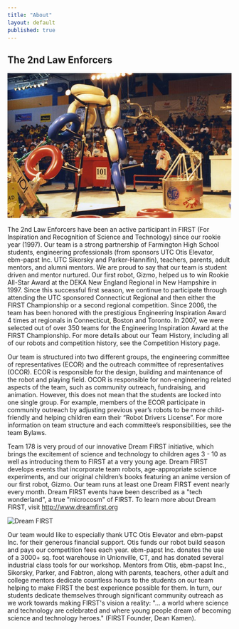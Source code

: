 ```yaml
---
title: "About"
layout: default
published: true
---
```


## The 2nd Law Enforcers

<img src="/assets/img/gizmo-playing.jpg" alt="Gizmo">

The 2nd Law Enforcers have been an active participant in FIRST (For Inspiration and Recognition of Science and Technology) since our rookie year (1997). Our team is a strong partnership of Farmington High School students, engineering professionals (from sponsors UTC Otis Elevator, ebm-papst Inc. UTC Sikorsky and Parker-Hannifin), teachers, parents, adult mentors, and alumni mentors. We are proud to say that our team is student driven and mentor nurtured. Our first robot, Gizmo, helped us to win Rookie All-Star Award at the DEKA New England Regional in New Hampshire in 1997. Since this successful first season, we continue to participate through attending the UTC sponsored Connecticut Regional and then either the FIRST Championship or a second regional competition. Since 2006, the team has been honored with the prestigious Engineering Inspiration Award 4 times at regionals in Connecticut, Boston and Toronto. In 2007, we were selected out of over 350 teams for the Engineering Inspiration Award at the FIRST Championship. For more details about our Team History, including all of our robots and competition history, see the Competition History page.

Our team is structured into two different groups, the engineering committee of representatives (ECOR) and the outreach committee of representatives (OCOR). ECOR is responsible for the design, building and maintenance of the robot and playing field. OCOR is responsible for non-engineering related aspects of the team, such as community outreach, fundraising, and animation. However, this does not mean that the students are locked into one single group. For example, members of the ECOR participate in community outreach by adjusting previous year’s robots to be more child-friendly and helping children earn their “Robot Drivers License”. For more information on team structure and each committee’s responsibilities, see the team Bylaws.

Team 178 is very proud of our innovative Dream FIRST initiative, which brings the excitement of science and technology to children ages 3 - 10 as well as introducing them to FIRST at a very young age. Dream FIRST develops events that incorporate team robots, age-appropriate science experiments, and our original children’s books featuring an anime version of our first robot, Gizmo. Our team runs at least one Dream FIRST event nearly every month. Dream FIRST events have been described as a "tech wonderland", a true "microcosm" of FIRST. To learn more about Dream FIRST, visit http://www.dreamfirst.org

<img src="https://scontent-a-lga.xx.fbcdn.net/hphotos-xpf1/v/t1.0-9/1476162_646651345357737_1768827367_n.jpg?oh=632f5b8a39ee48ab1bcb0b5731d1c8e3&oe=55490BA0" alt="Dream FIRST" style="width:842px;height:629px">

Our team would like to especially thank UTC Otis Elevator and ebm-papst Inc. for their generous financial support. Otis funds our robot build season and pays our competition fees each year. ebm-papst Inc. donates the use of a 3000+ sq. foot warehouse in Unionville, CT, and has donated several industrial class tools for our workshop. Mentors from Otis, ebm-papst Inc., Sikorsky, Parker, and Fabtron, along with parents, teachers, other adult and college mentors dedicate countless hours to the students on our team helping to make FIRST the best experience possible for them. In turn, our students dedicate themselves through significant community outreach as we work towards making FIRST's vision a reality: "... a world where science and technology are celebrated and where young people dream of becoming science and technology heroes." (FIRST Founder, Dean Kamen).
